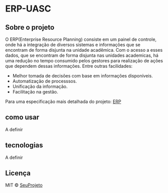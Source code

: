 # ERP-UASC

## Sobre o projeto
 O ERP(Enterprise Resource Planning) consiste em um painel de controle, onde há a integração de diversos sistemas e informações que se encontram de forma disjunta na unidade acadêmica. Com o acesso a esses dados, que se encontram de forma disjunta nas unidades academicas, há uma redução no tempo consumido pelos gestores para realização de ações que dependem dessas informações. Entre outras facilidades:
 
 + Melhor tomada de decisões com base em informações disponíveis.
 + Automatização de processsos.
 + Unificação da informação.
 + Facilitação na gestão.
 

 
 Para uma especificação mais detalhada do projeto: [ERP](https://docs.google.com/document/d/e/2PACX-1vTFGq5_jfEVRNwky4hy8MZCmqNSRTSVMz8FkWl7xYLn6-wYIancyYA_wfp07-mYY3SG7-iJtsulbT7i/pub)
 
## como usar
 A definir

## tecnologias
A definir

## Licença

MIT © [SeuProjeto]()
